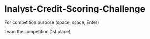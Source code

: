 # Inalyst-Credit-Scoring-Challenge
For competition purpose (space, space, Enter)

I won the competition (1st place)
